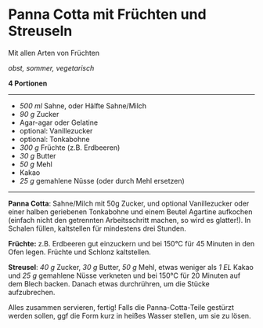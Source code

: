 # Panna Cotta mit Früchten und Streuseln

Mit allen Arten von Früchten

*obst, sommer, vegetarisch*

**4 Portionen**

---

- *500 ml* Sahne, oder Hälfte Sahne/Milch
- *90 g* Zucker
- Agar-agar oder Gelatine
- optional: Vanillezucker
- optional: Tonkabohne
- *300 g* Früchte (z.B. Erdbeeren)
- *30 g* Butter
- *50 g* Mehl
- Kakao
- *25 g* gemahlene Nüsse (oder durch Mehl ersetzen)

---

**Panna Cotta**: Sahne/Milch mit 50g Zucker, und optional Vanillezucker oder einer halben geriebenen Tonkabohne und
einem Beutel Agartine aufkochen (einfach nicht den getrennten Arbeitsschritt machen, so wird es glatter!). In Schalen
füllen, kaltstellen für mindestens drei Stunden.

**Früchte:** z.B. Erdbeeren gut einzuckern und bei 150°C für 45 Minuten in den Ofen legen. Früchte und Schlonz
kaltstellen.

**Streusel**: *40 g* Zucker, *30 g* Butter, *50 g* Mehl, etwas weniger als *1 EL* Kakao und *25 g* gemahlene Nüsse
verkneten und bei 150°C für 20 Minuten auf dem Blech backen. Danach etwas durchrühren, um die Stücke aufzubrechen.

Alles zusammen servieren, fertig! Falls die Panna-Cotta-Teile gestürzt werden sollen, ggf die Form kurz in heißes Wasser
stellen, um sie zu lösen.
